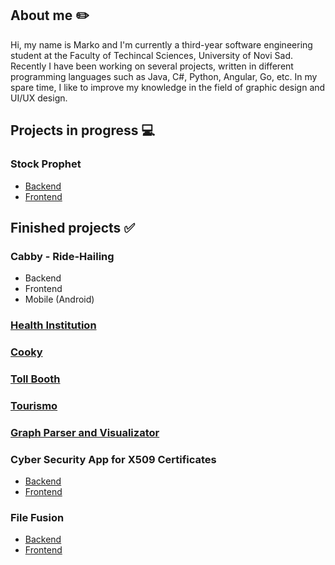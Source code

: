 ## About me ✏️

Hi, my name is Marko and I'm currently a third-year software engineering student at the Faculty of Techincal Sciences, University of Novi Sad. Recently I have been working on several projects, written in different programming languages such as Java, C#, Python, Angular, Go, etc. In my spare time, I like to improve my knowledge in the field of graphic design and UI/UX design.

## Projects in progress 💻
### Stock Prophet
- [Backend](https://github.com/ThreeAmigosCoding/StockProphet)
- [Frontend](https://github.com/ThreeAmigosCoding/StockProphetFrontend)

## Finished projects ✅
### Cabby - Ride-Hailing
- Backend
- Frontend
- Mobile (Android)
### [Health Institution](https://github.com/janosevicsm/Health-Institution)
### [Cooky](https://github.com/ThreeAmigosCoding/RecipesApp)
### [Toll Booth](https://github.com/jokicjovan/Toll-Booth)
### [Tourismo](https://github.com/ThreeAmigosCoding/Tourismo)
### [Graph Parser and Visualizator](https://github.com/ThreeAmigosCoding/tim14)
### Cyber Security App for X509 Certificates
- [Backend](https://github.com/ThreeAmigosCoding/IB-Tim14-Backend)
- [Frontend](https://github.com/ThreeAmigosCoding/IB-Tim14-Frontend)
### File Fusion
- [Backend](https://github.com/ThreeAmigosCoding/File-Fusion-Backend)
- [Frontend](https://github.com/ThreeAmigosCoding/File-Fusion-Frontend)
